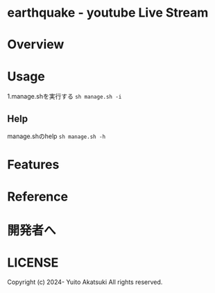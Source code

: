 # earthquake  -  youtube Live Stream
# Overview
# Usage
1.manage.shを実行する
```sh manage.sh -i```
## Help
manage.shのhelp
```sh manage.sh -h```
# Features

# Reference

# 開発者へ

# LICENSE
Copyright (c) 2024- Yuito Akatsuki All rights reserved.